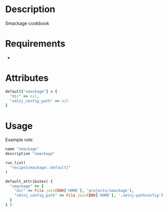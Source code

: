 Description
===========

Smackage cookbook

Requirements
============
-

Attributes
==========

```ruby
default["smackage"] = {
  "dir" => nil,
  "smlnj_config_path" => nil
}
```

Usage
=====
Example role:

```ruby
name "smackage"
description "smackage"

run_list(
  "recipe[smackage::default]"
)

default_attributes( {
  "smackage" => {
    "dir" => File.join(ENV['HOME'], 'projects/smackage'),
    "smlnj_config_path" => File.join(ENV['HOME'], '.smlnj-pathconfig')
  }
} )
```

